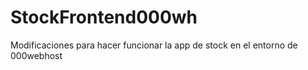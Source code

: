 # StockFrontend000wh
Modificaciones para hacer funcionar la app de stock en el entorno de 000webhost
